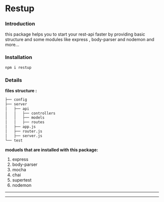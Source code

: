 
# Restup
### Introduction

this package helps you to start your rest-api faster by providing basic structure and some modules like express , body-parser and nodemon and more...


### Installation

```javascript
npm i restup
```
### Details
__files structure :__
```bash
├── config
├── server
│   ├── api
│   │   ├── controllers
│   │   ├── models
│   │   ├── routes
│   ├── app.js
│   ├── router.js
│   ├── server.js
└── test
```

__moduels that are installed with this package:__

1. express
1. body-parser
1. mocha
1. chai
1. supertest
1. nodemon


___
---